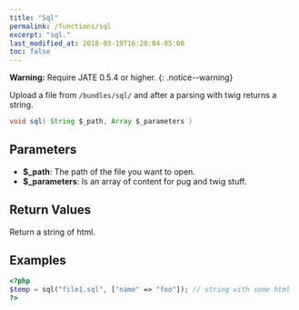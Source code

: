```yaml
---
title: "Sql"
permalink: /functions/sql
excerpt: "sql."
last_modified_at: 2018-03-19T16:28:04-05:00
toc: false
---
```


**Warning:** Require JATE 0.5.4 or higher.
{: .notice--warning}

Upload a file from `/bundles/sql/` and after a parsing with twig returns a string.
```java
void sql( String $_path, Array $_parameters )
```

## Parameters
* **$_path**: The path of the file you want to open.
* **$_parameters**: Is an array of content for pug and twig stuff.

## Return Values
Return a string of html.

## Examples
```php
<?php
$temp = sql("file1.sql", ["name" => "foo"]); // string with some html
?>
```

